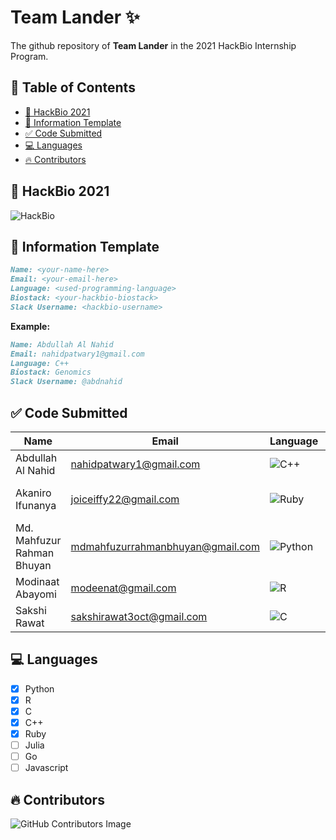 # Team Lander ✨
<!-- markdownlint-disable -->
The github repository of **Team Lander** in the 2021 HackBio Internship Program.

## 🏁 Table of Contents
<!-- markdownlint-disable -->
  - [🧬 HackBio 2021](#hackbio-2021)
  - [📙 Information Template](#information-template)
  - [✅ Code Submitted](#code-submitted)
  - [💻 Languages](#languages)
  - [🔥 Contributors](#---contributors)


## 🧬 HackBio 2021
<!-- markdownlint-disable -->
![HackBio](https://pbs.twimg.com/profile_banners/1231617259086413825/1592775608/600x200)

## 📙 Information Template
<!-- markdownlint-disable -->
```markdown
Name: <your-name-here>
Email: <your-email-here>
Language: <used-programming-language>
Biostack: <your-hackbio-biostack>
Slack Username: <hackbio-username>
```
**Example:**
```markdown
Name: Abdullah Al Nahid
Email: nahidpatwary1@gmail.com
Language: C++
Biostack: Genomics
Slack Username: @abdnahid
```
## ✅ Code Submitted
<!-- markdownlint-disable -->
Name                        |  Email                             |  Language  |  Biostack                    |  Slack
----------------------------|------------------------------------|------------|------------------------------|-----------
Abdullah Al Nahid           |  nahidpatwary1@gmail.com           |  ![C++](https://img.shields.io/badge/c++-%2300599C.svg?style=for-the-badge&logo=c%2B%2B&logoColor=white)      |  Genomics                    |  @abdnahid
Akaniro Ifunanya            |  joiceiffy22@gmail.com             |  ![Ruby](https://img.shields.io/badge/ruby-%23CC342D.svg?style=for-the-badge&logo=ruby&logoColor=white)      |  Genomics and Data analysis  |  @Iffy
Md. Mahfuzur Rahman Bhuyan  |  mdmahfuzurrahmanbhuyan@gmail.com  |  ![Python](https://img.shields.io/badge/python-%2314354C.svg?style=for-the-badge&logo=python&logoColor=white)    |  Genomics                    |  @Mahfuz
Modinaat Abayomi            |  modeenat@gmail.com                |  ![R](https://img.shields.io/badge/r-%23276DC3.svg?style=for-the-badge&logo=r&logoColor=white)         |  Drug Discovery              |  @Modinat
Sakshi Rawat                |  sakshirawat3oct@gmail.com         |  ![C](https://img.shields.io/badge/c-%2300599C.svg?style=for-the-badge&logo=c&logoColor=white)         |  Genomics                    |  @Sakshi


## 💻 Languages
<!-- markdownlint-disable -->
- [x] Python 
- [x] R
- [x] C
- [X] C++
- [X] Ruby
- [ ] Julia
- [ ] Go 
- [ ] Javascript

## 🔥 Contributors
<!-- markdownlint-disable -->
![GitHub Contributors Image](https://contrib.rocks/image?repo=nahid18/lander)